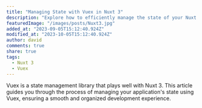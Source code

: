 ```yaml
---
title: "Managing State with Vuex in Nuxt 3"
description: "Explore how to efficiently manage the state of your Nuxt 3 application using Vuex."
featuredImage: "/images/posts/Nuxt3.jpg"
added_at: "2023-09-05T15:12:40.924Z"
modified_at: "2023-10-05T15:12:40.924Z"
author: david
comments: true
share: true
tags:
  - Nuxt 3
  - Vuex
---
```


Vuex is a state management library that plays well with Nuxt 3. This article guides you through the process of managing your application's state using Vuex, ensuring a smooth and organized development experience.
